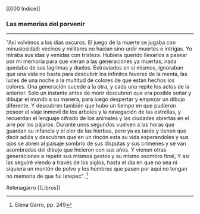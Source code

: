 [[000 Indice]] 

### Las memorias del porvenir
---

"Así volvimos a los días oscuros. El juego de la muerte se jugaba con minusiosidad: vecinos y militares no hacian sino urdir muertes e intrigas. Yo miraba sus idas y venidas con tristeza. Hubiera querido llevarlos a pasear por mi memoria para que vieran a las generaciones ya muertas; nada quedaba de sus lagrimas y duelos. Extraviados en si mismos, ignoraban que una vida no basta para descubrir los infinitos favores de la menta, las luces de una noche a la multitud de colores de que estan hechos los colores. Una generación sucede a la otra, y cada una repite los actos de la anterior. Solo un instante antes de morir descubren que era posible soñar y dibujar el mundo a su manera, para luego despertar y empezar un dibujo diferente. Y descubren también que hubo un tiempo en que pudieron poseer el viaje inmovil de los arboles y la navegación de las estrellas, y recuerdan el lenguaje cifrado de los animales y las ciudades abiertas en el aire por los pájaros. Durante unos segundos vuelven a las horas que guardan su infancia y el olor de las hierbas, pero ya es tarde y tienen que decir adiós y descubren que en un rincón esta su vida esperandoles y sus ojos se abren al paisaje sombrío de sus disputas y sus crímenes y se van asombradas del dibujo que hicieron con sus años. Y vienen otras generaciones a repetir sus mismos gestos y su mismo asombro final, Y así  las seguiré viendo a través de los siglos, hasta el día en que no sea ni siquiera  un montón de polvo y los hombres que pasen por aquí no tengan no memoria de que fui Ixtepec". [^1]



[^1]: Elena Garro, pp. 249

#elenagarro [[Libros]]

